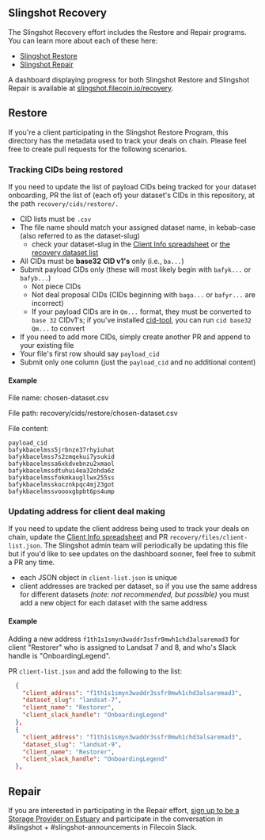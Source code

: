 ## Slingshot Recovery
The Slingshot Recovery effort includes the Restore and Repair programs. You can learn more about each of these here:
- [Slingshot Restore](https://docs.google.com/document/d/1sGLkw321Fl09jvAr80kFY2FcQWa1H-dYpowXFRWo-OM/edit?usp=sharing)
- [Slingshot Repair](https://docs.google.com/document/d/1ZH4URWaNYtlddZwZMyqcSnc3GRsR3zCqnW0RfkkNlr8/edit?usp=sharing)

A dashboard displaying progress for both Slingshot Restore and Slingshot Repair is available at [slingshot.filecoin.io/recovery](https://slingshot.filecoin.io/recovery).

## Restore
If you're a client participating in the Slingshot Restore Program, this directory has the metadata used to track your deals on chain. Please feel free to create pull requests for the following scenarios.

### Tracking CIDs being restored
If you need to update the list of payload CIDs being tracked for your dataset onboarding, PR the list of (each of) your dataset's CIDs in this repository, at the path `recovery/cids/restore/.` 

- CID lists must be `.csv`
- The file name should match your assigned dataset name, in kebab-case (also referred to as the dataset-slug)
  - check your dataset-slug in the [Client Info spreadsheet](https://docs.google.com/spreadsheets/d/1LWVndxGyegTdz5cPU86UZ5Y9vqN2n-VlK1kC0OeJHC8/edit?usp=sharing) or  [the recovery dataset list](https://github.com/filecoin-project/slingshot/blob/master/recovery/files/dataset-list.json)
- All CIDs must be **base32 CID v1's** only (i.e., `ba...`)
- Submit payload CIDs only (these will most likely begin with `bafyk...` or `bafyb...`)
  - Not piece CIDs
  - Not deal proposal CIDs (CIDs beginning with `baga...` or `bafyr...` are incorrect)
  - If your payload CIDs are in `Qm...` format, they must be converted to `base 32` CIDv1's; if you've installed [cid-tool](https://www.npmjs.com/package/cid-tool), you can run `cid base32 Qm...` to convert
- If you need to add more CIDs, simply create another PR and append to your existing file
- Your file's first row should say `payload_cid`
- Submit only one column (just the `payload_cid` and no additional content)

#### Example
File name: chosen-dataset.csv

File path: recovery/cids/restore/chosen-dataset.csv

File content: 
```
payload_cid
bafykbacelmss5jrbnze37rhyiuhat
bafykbacelmss7s2zmqekui7ysukid
bafykbacelmssa6xkdvebnzu2xmaol
bafykbacelmssdtuhui4ea32ohda6z
bafykbacelmssfokmkaugllwx255ss
bafykbacelmsskocznkpqc4mj23got
bafykbacelmssvoooxgbpbt6ps4ump
```


### Updating address for client deal making
If you need to update the client address being used to track your deals on chain, update the [Client Info spreadsheet](https://docs.google.com/spreadsheets/d/1LWVndxGyegTdz5cPU86UZ5Y9vqN2n-VlK1kC0OeJHC8/edit?usp=sharing) and PR `recovery/files/client-list.json`. The Slingshot admin team will periodically be updating this file but if you'd like to see updates on the dashboard sooner, feel free to submit a PR any time.

- each JSON object in `client-list.json` is unique
- client addresses are tracked per dataset, so if you use the same address for different datasets _(note: not recommended, but possible)_ you must add a new object for each dataset with the same address

#### Example

Adding a new address `f1th1s1smyn3waddr3ssfr0mwh1chd3alsaremad3` for client "Restorer" who is assigned to Landsat 7 and 8, and who's Slack handle is "OnboardingLegend". 

PR `client-list.json` and add the following to the list:


```json
  {
    "client_address": "f1th1s1smyn3waddr3ssfr0mwh1chd3alsaremad3",
    "dataset_slug": "landsat-7",
    "client_name": "Restorer",
    "client_slack_handle": "OnboardingLegend"
  },
  {
    "client_address": "f1th1s1smyn3waddr3ssfr0mwh1chd3alsaremad3",
    "dataset_slug": "landsat-9",
    "client_name": "Restorer",
    "client_slack_handle": "OnboardingLegend"
  },

```

## Repair

If you are interested in participating in the Repair effort, [sign up to be a Storage Provider on Estuary](https://docs.estuary.tech/get-invite-key) and participate in the conversation in #slingshot + #slingshot-announcements in Filecoin Slack.
